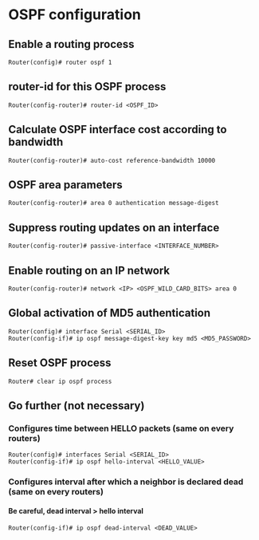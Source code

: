 # OSPF configuration

## Enable a routing process

    Router(config)# router ospf 1

## router-id for this OSPF process

    Router(config-router)# router-id <OSPF_ID>

## Calculate OSPF interface cost according to bandwidth

    Router(config-router)# auto-cost reference-bandwidth 10000

## OSPF area parameters

    Router(config-router)# area 0 authentication message-digest

## Suppress routing updates on an interface

    Router(config-router)# passive-interface <INTERFACE_NUMBER>

## Enable routing on an IP network

    Router(config-router)# network <IP> <OSPF_WILD_CARD_BITS> area 0

## Global activation of MD5 authentication

    Router(config)# interface Serial <SERIAL_ID>
    Router(config-if)# ip ospf message-digest-key key md5 <MD5_PASSWORD>

## Reset OSPF process

    Router# clear ip ospf process

## Go further (not necessary)

### Configures time between HELLO packets (same on every routers)

    Router(config)# interfaces Serial <SERIAL_ID>
    Router(config-if)# ip ospf hello-interval <HELLO_VALUE>

### Configures interval after which a neighbor is declared dead (same on every routers)

#### Be careful, dead interval > hello interval

    Router(config-if)# ip ospf dead-interval <DEAD_VALUE>
